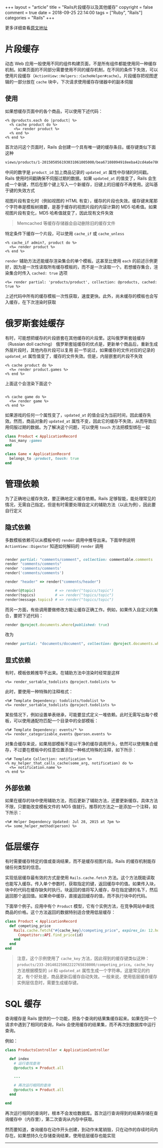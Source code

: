 +++
layout = "article"
title = "Rails片段缓存以及其他缓存"
copyright = false
comment = true
date = 2018-09-25 22:14:00
tags = ["Ruby", "Rails"]
categories = "Rails"
+++

更多详细查看[原文地址](https://ruby-china.github.io/rails-guides/caching_with_rails.html#fragment-caching)

片段缓存
======

动态 Web 应用一般使用不同的组件构建页面，不是所有组件都能使用同一种缓存机制。如果页面的不同部分需要使用不同的缓存机制，在不同的条件下失效，可以使用片段缓存（`ActionView::Helpers::CacheHelper#cache`）。片段缓存把视图逻辑的一部分放在 `cache` 块中，下次请求使用缓存存储器中的副本伺服
<!-- more -->

使用
------

如果想缓存页面中的各个商品，可以使用下述代码：
``` erb
<% @products.each do |product| %>
  <% cache product do %>
    <%= render product %>
  <% end %>
<% end %>
```

首次访问这个页面时，Rails 会创建一个具有唯一键的缓存条目。缓存键类似下面这种

``` bash
views/products/1-201505056193031061005000/bea67108094918eeba42cd4a6e786901
```

中间的数字是 `product_id` 加上商品记录的 `updated_at` 属性中存储的时间戳。Rails 使用时间戳确保不伺服过期的数据。如果 `updated_at` 的值变了，Rails 会生成一个新键，然后在那个键上写入一个新缓存，旧键上的旧缓存不再使用。这叫基于键的失效方式

视图片段有变化时（例如视图的 HTML 有变），缓存的片段也失效。缓存键末尾那个字符串是模板树摘要，是基于缓存的视图片段的内容计算的 MD5 哈希值。如果视图片段有变化，MD5 哈希值就变了，因此现有文件失效


> Memcached 等缓存存储器会自动删除旧的缓存文件


特定条件下缓存一个片段，可以使用 `cache_if` 或 `cache_unless`
``` erb
<% cache_if admin?, product do %>
  <%= render product %>
<% end %>
```

`render` 辅助方法还能缓存渲染集合的单个模板。这甚至比使用 `each` 的前述示例更好，因为是一次性读取所有缓存模板的，而不是一次读取一个。若想缓存集合，渲染集合时传入 `cached: true` 选项

``` erb
<%= render partial: 'products/product', collection: @products, cached: true %>
```

上述代码中所有的缓存模板一次性获取，速度更快。此外，尚未缓存的模板也会写入缓存，在下次渲染时获取

俄罗斯套娃缓存
======

有时，可能想把缓存的片段嵌套在其他缓存的片段里。这叫俄罗斯套娃缓存（Russian doll caching）
俄罗斯套娃缓存的优点是，更新单个商品后，重新生成外层片段时，其他内存片段可以复用
前一节说过，如果缓存的文件对应的记录的 `updated_at` 属性值变了，缓存的文件失效。但是，内层嵌套的片段不失效

``` erb
<% cache product do %>
  <%= render product.games %>
<% end %>
```

上面这个会渲染下面这个

``` erb

<% cache game do %>
  <%= render game %>
<% end %>
```

如果游戏的任何一个属性变了，`updated_at` 的值会设为当前时间，因此缓存失效。然而，商品对象的 `updated_at` 属性不变，因此它的缓存不失效，从而导致应用伺服过期的数据。为了解决这个问题，可以使用 `touch` 方法把模型绑在一起

``` ruby
class Product < ApplicationRecord
  has_many :games
end

class Game < ApplicationRecord
  belongs_to :product, touch: true
end
```

管理依赖
======
为了正确地让缓存失效，要正确地定义缓存依赖。Rails 足够智能，能处理常见的情况，无需自己指定。但是有时需要处理自定义的辅助方法（以此为例），因此要自行定义

隐式依赖
------

多数模板依赖可以从模板中的 `render` 调用中推导出来。下面举例说明 `ActionView::Digestor` 知道如何解码的 `render` 调用

``` ruby

render partial: "comments/comment", collection: commentable.comments
render "comments/comments"
render 'comments/comments'
render('comments/comments')

render "header" => render("comments/header")

render(@topic)         # => render("topics/topic")
render(topics)         # => render("topics/topic")
render(message.topics) # => render("topics/topic")
```

而另一方面，有些调用要做修改方能让缓存正确工作。例如，如果传入自定义的集合，要把下述代码：

``` ruby
render @project.documents.where(published: true)
```

改为

``` ruby
render partial: "documents/document", collection: @project.documents.where(published: true)
```

显式依赖
------
有时，模板依赖推导不出来。在辅助方法中渲染时经常是这样

``` erb
<%= render_sortable_todolists @project.todolists %>
```

此时，要使用一种特殊的注释格式：
``` erb
<%# Template Dependency: todolists/todolist %>
<%= render_sortable_todolists @project.todolists %>
```

某些情况下，例如设置单表继承，可能要显式定义一堆依赖。此时无需写出每个模板，可以使用通配符匹配一个目录中的全部模板：
``` erb
<%# Template Dependency: events/* %>
<%= render_categorizable_events @person.events %>
```

对集合缓存来说，如果局部模板不是以干净的缓存调用开头，依然可以使用集合缓存，不过要在模板中的任意位置添加一种格式特殊的注释，如下所示：

``` erb
<%# Template Collection: notification %>
<% my_helper_that_calls_cache(some_arg, notification) do %>
  <%= notification.name %>
<% end %>
```

外部依赖
------

如果在缓存的块中使用辅助方法，而后更新了辅助方法，还要更新缓存。具体方法不限，只要能改变模板文件的 MD5 值就行。推荐的方法之一是添加一个注释，如下所示：

``` erb
<%# Helper Dependency Updated: Jul 28, 2015 at 7pm %>
<%= some_helper_method(person) %>
```

低层缓存
======

有时需要缓存特定的值或查询结果，而不是缓存视图片段。Rails 的缓存机制能存储任何类型的信息。

实现低层缓存最有效的方式是使用 `Rails.cache.fetch` 方法。这个方法既能读取也能写入缓存。传入单个参数时，获取指定的键，返回缓存中的值。如果传入块，块中的代码在缓存缺失时执行。块返回的值将写入缓存，存在指定键的名下，然后返回那个返回值。如果命中缓存，直接返回缓存的值，而不执行块中的代码。

下面举个例子。应用中有个 `Product` 模型，它有个实例方法，在竞争网站中查找商品的价格。这个方法返回的数据特别适合使用低层缓存：

``` ruby
class Product < ApplicationRecord
  def competing_price
    Rails.cache.fetch("#{cache_key}/competing_price", expires_in: 12.hours) do
      Competitor::API.find_price(id)
    end
  end
end
```


> 注意，这个示例使用了 `cache_key` 方法，因此得到的缓存键类似这种：`products/233-20140225082222765838000/competing_price`。`cache_key` 方法根据模型的 `id` 和 `updated_at` 属性生成一个字符串。这是常见的约定，有个好处是，商品更新后缓存自动失效。一般来说，使用低层缓存缓存实例层信息时，需要生成缓存键。


SQL 缓存
======
查询缓存是 Rails 提供的一个功能，把各个查询的结果集缓存起来。如果在同一个请求中遇到了相同的查询，Rails 会使用缓存的结果集，而不再次到数据库中运行查询。

例如：
``` ruby
class ProductsController < ApplicationController

  def index
    # 运行查找查询
    @products = Product.all

    ...

    # 再次运行相同的查询
    @products = Product.all
  end

end
```

再次运行相同的查询时，根本不会发给数据库。首次运行查询得到的结果存储在查询缓存中（内存里），第二次查询从内存中获取。

然而要知道，查询缓存在动作开头创建，到动作末尾销毁，只在动作的存续时间内存在。如果想持久化存储查询结果，使用低层缓存也能实现

---